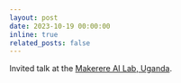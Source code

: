 ```yaml
---
layout: post
date: 2023-10-19 00:00:00
inline: true
related_posts: false
---
```


Invited talk at the <a href="https://air.ug/" rel="noopener" target="_blank">Makerere AI Lab, Uganda</a>.
